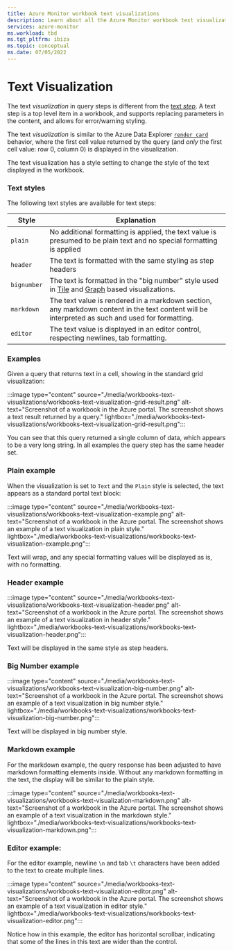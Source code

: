```yaml
---
title: Azure Monitor workbook text visualizations
description: Learn about all the Azure Monitor workbook text visualizations.
services: azure-monitor
ms.workload: tbd
ms.tgt_pltfrm: ibiza
ms.topic: conceptual
ms.date: 07/05/2022
---
```


# Text Visualization

The text *visualization* in query steps is different from the [text *step*](workbooks-create-workbook.md#add-text). A text step is a top level item in a workbook, and supports replacing parameters in the content, and allows for error/warning styling.

The text *visualization* is similar to the Azure Data Explorer [`render card`](/azure/data-explorer/kusto/query/renderoperator?pivots=azuredataexplorer) behavior, where the first cell value returned by the query (and *only* the first cell value: row 0, column 0) is displayed in the visualization.

The text visualization has a style setting to change the style of the text displayed in the workbook.

### Text styles
The following text styles are available for text steps:

|Style   |Explanation   |
|----------|-----------|
|`plain`     |No additional formatting is applied, the text value is presumed to be plain text and no special formatting is applied       |
|`header`|The text is formatted with the same styling as step headers   |
|`bignumber`     |The text is formatted in the "big number" style used in [Tile](workbooks-tile-visualizations.md) and [Graph](workbooks-graph-visualizations.md) based visualizations.       |
|`markdown`|The text value is rendered in a markdown section, any markdown content in the text content will be interpreted as such and used for formatting.   |
|`editor`     |The text value is displayed in an editor control, respecting newlines, tab formatting.       |

### Examples

Given a query that returns text in a cell, showing in the standard grid visualization:

:::image type="content" source="./media/workbooks-text-visualizations/workbooks-text-visualization-grid-result.png" alt-text="Screenshot of a workbook in the Azure portal. The screenshot shows a text result returned by a query." lightbox="./media/workbooks-text-visualizations/workbooks-text-visualization-grid-result.png":::

You can see that this query returned a single column of data, which appears to be a very long string. In all examples the query step has the same header set.

### Plain example
When the visualization is set to `Text` and the `Plain` style is selected, the text appears as a standard portal text block:

:::image type="content" source="./media/workbooks-text-visualizations/workbooks-text-visualization-example.png" alt-text="Screenshot of a workbook in the Azure portal. The screenshot shows an example of a text visualization in plain style." lightbox="./media/workbooks-text-visualizations/workbooks-text-visualization-example.png":::

Text will wrap, and any special formatting values will be displayed as is, with no formatting.

### Header example
:::image type="content" source="./media/workbooks-text-visualizations/workbooks-text-visualization-header.png" alt-text="Screenshot of a workbook in the Azure portal. The screenshot shows an example of a text visualization in header style." lightbox="./media/workbooks-text-visualizations/workbooks-text-visualization-header.png":::

Text will be displayed in the same style as step headers.

### Big Number example
:::image type="content" source="./media/workbooks-text-visualizations/workbooks-text-visualization-big-number.png" alt-text="Screenshot of a workbook in the Azure portal. The screenshot shows an example of a text visualization in big number style." lightbox="./media/workbooks-text-visualizations/workbooks-text-visualization-big-number.png":::

Text will be displayed in big number style.


### Markdown example
For the markdown example, the query response has been adjusted to have markdown formatting elements inside. Without any markdown formatting in the text, the display will be similar to the plain style.

:::image type="content" source="./media/workbooks-text-visualizations/workbooks-text-visualization-markdown.png" alt-text="Screenshot of a workbook in the Azure portal. The screenshot shows an example of a text visualization in the markdown style." lightbox="./media/workbooks-text-visualizations/workbooks-text-visualization-markdown.png":::

### Editor example:
For the editor example, newline `\n` and tab `\t` characters have been added to the text to create multiple lines.

:::image type="content" source="./media/workbooks-text-visualizations/workbooks-text-visualization-editor.png" alt-text="Screenshot of a workbook in the Azure portal. The screenshot shows an example of a text visualization in editor style." lightbox="./media/workbooks-text-visualizations/workbooks-text-visualization-editor.png":::

Notice how in this example, the editor has horizontal scrollbar, indicating that some of the lines in this text are wider than the control.
